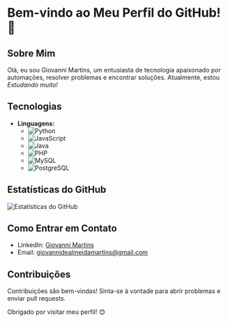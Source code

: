 # Bem-vindo ao Meu Perfil do GitHub! 👋

## Sobre Mim

Olá, eu sou Giovanni Martins, um entusiasta de tecnologia apaixonado por automações, resolver problemas e encontrar soluções. Atualmente, estou *Estudando muito!*

## Tecnologias

- **Linguagens:** 
  - ![Python](https://img.shields.io/badge/Python-3776AB?style=for-the-badge&logo=python&logoColor=white)
  - ![JavaScript](https://img.shields.io/badge/JavaScript-F7DF1E?style=for-the-badge&logo=javascript&logoColor=black)
  - ![Java](https://img.shields.io/badge/Java-007396?style=for-the-badge&logo=java&logoColor=white)
  - ![PHP](https://img.shields.io/badge/PHP-777BB4?style=for-the-badge&logo=php&logoColor=white)
  - ![MySQL](https://img.shields.io/badge/MySQL-4479A1?style=for-the-badge&logo=mysql&logoColor=white)
  - ![PostgreSQL](https://img.shields.io/badge/PostgreSQL-336791?style=for-the-badge&logo=postgresql&logoColor=white)

## Estatísticas do GitHub

![Estatísticas do GitHub](https://github-readme-stats.vercel.app/api?username=giomartinsdev&show_icons=true&theme=radical&hide_rank=true&hide=issues&custom_title=Estat%C3%ADsticas%20do%20GitHub)

## Como Entrar em Contato

- LinkedIn: [Giovanni Martins](https://www.linkedin.com/in/giovannidealmeidamartins/)
- Email: giovannidealmeidamartins@gmail.com

## Contribuições

Contribuições são bem-vindas! Sinta-se à vontade para abrir problemas e enviar pull requests.

Obrigado por visitar meu perfil! 😊
